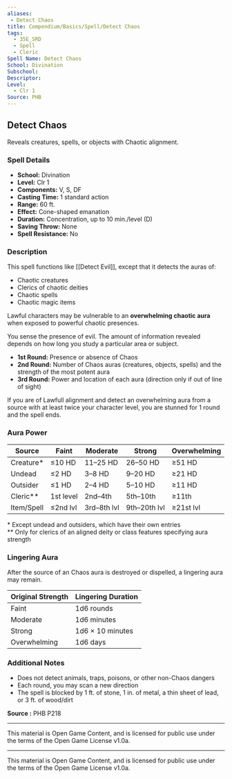 ```yaml
---
aliases:
 - Detect Chaos
title: Compendium/Basics/Spell/Detect Chaos
tags:
  - 35E_SRD
  - Spell
  - Cleric
Spell Name: Detect Chaos
School: Divination
Subschool: 
Descriptor: 
Level:
  - Clr 1
Source: PHB
---
```


## Detect Chaos

Reveals creatures, spells, or objects with Chaotic alignment.

### Spell Details

- **School:** Divination  
- **Level:** Clr 1  
- **Components:** V, S, DF  
- **Casting Time:** 1 standard action  
- **Range:** 60 ft.  
- **Effect:** Cone-shaped emanation  
- **Duration:** Concentration, up to 10 min./level (D)  
- **Saving Throw:** None  
- **Spell Resistance:** No  

### Description

This spell functions like [[Detect Evil]], except that it detects the auras of:

- Chaotic creatures  
- Clerics of chaotic deities  
- Chaotic spells  
- Chaotic magic items  

Lawful characters may be vulnerable to an **overwhelming chaotic aura** when exposed to powerful chaotic presences.

You sense the presence of evil. The amount of information revealed depends on how long you study a particular area or subject.

- **1st Round:** Presence or absence of Chaos  
- **2nd Round:** Number of Chaos auras (creatures, objects, spells) and the strength of the most potent aura  
- **3rd Round:** Power and location of each aura (direction only if out of line of sight)

If you are of Lawfull alignment and detect an overwhelming aura from a source with at least twice your character level, you are stunned for 1 round and the spell ends.

### Aura Power

| Source     | Faint       | Moderate     | Strong       | Overwhelming |
|------------|-------------|--------------|--------------|--------------|
| Creature*  | ≤10 HD      | 11–25 HD     | 26–50 HD     | ≥51 HD       |
| Undead     | ≤2 HD       | 3–8 HD       | 9–20 HD      | ≥21 HD       |
| Outsider   | ≤1 HD       | 2–4 HD       | 5–10 HD      | ≥11 HD       |
| Cleric**   | 1st level   | 2nd–4th      | 5th–10th     | ≥11th        |
| Item/Spell | ≤2nd lvl    | 3rd–8th lvl  | 9th–20th lvl | ≥21st lvl    |

\* Except undead and outsiders, which have their own entries  
\** Only for clerics of an aligned deity or class features specifying aura strength

### Lingering Aura

After the source of an Chaos aura is destroyed or dispelled, a lingering aura may remain.

| Original Strength | Lingering Duration     |
|-------------------|------------------------|
| Faint             | 1d6 rounds             |
| Moderate          | 1d6 minutes            |
| Strong            | 1d6 × 10 minutes       |
| Overwhelming      | 1d6 days               |

### Additional Notes

- Does not detect animals, traps, poisons, or other non-Chaos dangers  
- Each round, you may scan a new direction  
- The spell is blocked by 1 ft. of stone, 1 in. of metal, a thin sheet of lead, or 3 ft. of wood/dirt


**Source :** PHB P218

---

This material is Open Game Content, and is licensed for public use under  
the terms of the Open Game License v1.0a.

---

This material is Open Game Content, and is licensed for public use under the terms of the Open Game License v1.0a.
